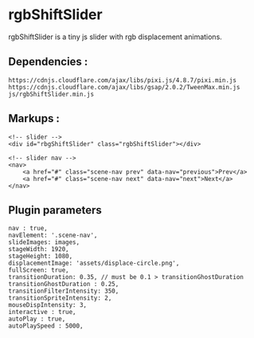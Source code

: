 # rgbShiftSlider

rgbShiftSlider is a tiny js slider with rgb displacement animations. 

## Dependencies :
```
https://cdnjs.cloudflare.com/ajax/libs/pixi.js/4.8.7/pixi.min.js
https://cdnjs.cloudflare.com/ajax/libs/gsap/2.0.2/TweenMax.min.js
js/rgbShiftSlider.min.js
```

## Markups :
```
<!-- slider -->
<div id="rbgShiftSlider" class="rgbShiftSlider"></div>

<!-- slider nav -->
<nav>
    <a href="#" class="scene-nav prev" data-nav="previous">Prev</a>
    <a href="#" class="scene-nav next" data-nav="next">Next</a>
</nav>
```

## Plugin parameters
```
nav : true,
navElement: '.scene-nav',
slideImages: images,
stageWidth: 1920,
stageHeight: 1080,
displacementImage: 'assets/displace-circle.png',
fullScreen: true,
transitionDuration: 0.35, // must be 0.1 > transitionGhostDuration
transitionGhostDuration : 0.25,
transitionFilterIntensity: 350,
transitionSpriteIntensity: 2,
mouseDispIntensity: 3,
interactive : true,
autoPlay : true,
autoPlaySpeed : 5000,
```
